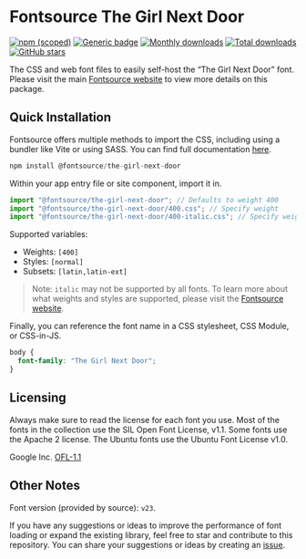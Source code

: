 # Fontsource The Girl Next Door

[![npm (scoped)](https://img.shields.io/npm/v/@fontsource/the-girl-next-door?color=brightgreen)](https://www.npmjs.com/package/@fontsource/the-girl-next-door) [![Generic badge](https://img.shields.io/badge/fontsource-passing-brightgreen)](https://github.com/fontsource/fontsource) [![Monthly downloads](https://badgen.net/npm/dm/@fontsource/the-girl-next-door)](https://github.com/fontsource/fontsource) [![Total downloads](https://badgen.net/npm/dt/@fontsource/the-girl-next-door)](https://github.com/fontsource/fontsource) [![GitHub stars](https://img.shields.io/github/stars/fontsource/fontsource.svg?style=social&label=Star)](https://github.com/fontsource/fontsource/stargazers)

The CSS and web font files to easily self-host the “The Girl Next Door” font. Please visit the main [Fontsource website](https://fontsource.org/fonts/the-girl-next-door) to view more details on this package.

## Quick Installation

Fontsource offers multiple methods to import the CSS, including using a bundler like Vite or using SASS. You can find full documentation [here](https://fontsource.org/docs/getting-started/introduction).

```javascript
npm install @fontsource/the-girl-next-door
```

Within your app entry file or site component, import it in.

```javascript
import "@fontsource/the-girl-next-door"; // Defaults to weight 400
import "@fontsource/the-girl-next-door/400.css"; // Specify weight
import "@fontsource/the-girl-next-door/400-italic.css"; // Specify weight and style
```

Supported variables:
- Weights: `[400]`
- Styles: `[normal]`
- Subsets: `[latin,latin-ext]`

> Note: `italic` may not be supported by all fonts. To learn more about what weights and styles are supported, please visit the [Fontsource website](https://fontsource.org/fonts/the-girl-next-door).

Finally, you can reference the font name in a CSS stylesheet, CSS Module, or CSS-in-JS.

```css
body {
  font-family: "The Girl Next Door";
}
```

## Licensing
Always make sure to read the license for each font you use. Most of the fonts in the collection use the SIL Open Font License, v1.1. Some fonts use the Apache 2 license. The Ubuntu fonts use the Ubuntu Font License v1.0.

Google Inc.
[OFL-1.1](http://scripts.sil.org/OFL)

## Other Notes
Font version (provided by source): `v23`.

If you have any suggestions or ideas to improve the performance of font loading or expand the existing library, feel free to star and contribute to this repository. You can share your suggestions or ideas by creating an [issue](https://github.com/fontsource/fontsource/issues).